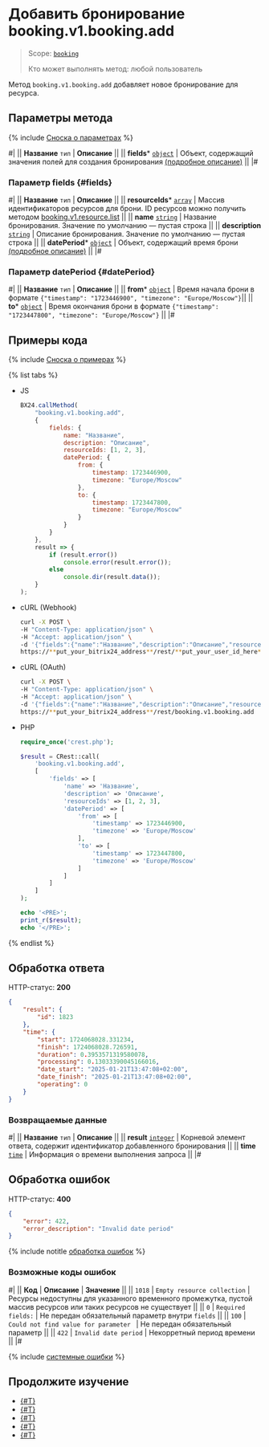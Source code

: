 # Добавить бронирование booking.v1.booking.add

> Scope: [`booking`](../../scopes/permissions.md)
>
> Кто может выполнять метод: любой пользователь

Метод `booking.v1.booking.add` добавляет новое бронирование для ресурса.

## Параметры метода

{% include [Сноска о параметрах](../../../_includes/required.md) %}

#|
|| **Название**
`тип` | **Описание** ||
|| **fields***
[`object`](../../data-types.md) | Объект, содержащий значения полей для создания бронирования [(подробное описание)](#fields) ||
|#

### Параметр fields {#fields}

#|
|| **Название**
`тип` | **Описание** ||
|| **resourceIds***
[`array`](../../data-types.md#array) | Массив идентификаторов ресурсов для брони. 
ID ресурсов можно получить методом [booking.v1.resource.list](../resource/booking-v1-resource-list.md) ||
|| **name**
[`string`](../../data-types.md) | Название бронирования. 
Значение по умолчанию — пустая строка ||
|| **description**
[`string`](../../data-types.md) | Описание бронирования. 
Значение по умолчанию — пустая строка ||
|| **datePeriod***
[`object`](../../data-types.md#object) | Объект, содержащий время брони [(подробное описание)](#datePeriod) ||
|#

### Параметр datePeriod {#datePeriod}

#|
|| **Название**
`тип` | **Описание** ||
|| **from***
[`object`](../../data-types.md#object) | Время начала брони в формате `{"timestamp": "1723446900", "timezone": "Europe/Moscow"}`||
|| **to***
[`object`](../../data-types.md#object) | Время окончания брони в формате `{"timestamp": "1723447800", "timezone": "Europe/Moscow"}` ||
|#

## Примеры кода

{% include [Сноска о примерах](../../../_includes/examples.md) %}

{% list tabs %}

- JS

    ```js
    BX24.callMethod(
        "booking.v1.booking.add",
        {
            fields: {
                name: "Название",
                description: "Описание",
                resourceIds: [1, 2, 3],
                datePeriod: {
                    from: {
                        timestamp: 1723446900,
                        timezone: "Europe/Moscow"
                    },
                    to: {
                        timestamp: 1723447800,
                        timezone: "Europe/Moscow"
                    }
                }
            }
        },
        result => {
            if (result.error())
                console.error(result.error());
            else
                console.dir(result.data());
        }
    );
    ```

- cURL (Webhook)

    ```bash
    curl -X POST \
    -H "Content-Type: application/json" \
    -H "Accept: application/json" \
    -d '{"fields":{"name":"Название","description":"Описание","resourceIds":[1,2,3],"datePeriod":{"from":{"timestamp":1723446900,"timezone":"Europe/Moscow"},"to":{"timestamp":1723447800,"timezone":"Europe/Moscow"}}}}' \
    https://**put_your_bitrix24_address**/rest/**put_your_user_id_here**/**put_your_webbhook_here**/booking.v1.booking.add
    ```

- cURL (OAuth)

    ```bash
    curl -X POST \
    -H "Content-Type: application/json" \
    -H "Accept: application/json" \
    -d '{"fields":{"name":"Название","description":"Описание","resourceIds":[1,2,3],"datePeriod":{"from":{"timestamp":1723446900,"timezone":"Europe/Moscow"},"to":{"timestamp":1723447800,"timezone":"Europe/Moscow"}}},"auth":"**put_access_token_here**"}' \
    https://**put_your_bitrix24_address**/rest/booking.v1.booking.add
    ```

- PHP

    ```php
    require_once('crest.php');

    $result = CRest::call(
        'booking.v1.booking.add',
        [
            'fields' => [
                'name' => 'Название',
                'description' => 'Описание',
                'resourceIds' => [1, 2, 3],
                'datePeriod' => [
                    'from' => [
                        'timestamp' => 1723446900,
                        'timezone' => 'Europe/Moscow'
                    ],
                    'to' => [
                        'timestamp' => 1723447800,
                        'timezone' => 'Europe/Moscow'
                    ]
                ]
            ]
        ]
    );

    echo '<PRE>';
    print_r($result);
    echo '</PRE>';
    ```

{% endlist %}

## Обработка ответа

HTTP-статус: **200**

```json
{
    "result": {
        "id": 1823
    },
    "time": {
        "start": 1724068028.331234,
        "finish": 1724068028.726591,
        "duration": 0.3953571319580078,
        "processing": 0.13033390045166016,
        "date_start": "2025-01-21T13:47:08+02:00",
        "date_finish": "2025-01-21T13:47:08+02:00",
        "operating": 0
    }
}
```

### Возвращаемые данные

#|
|| **Название**
`тип` | **Описание** ||
|| **result**
[`integer`](../../data-types.md) | Корневой элемент ответа, содержит идентификатор добавленного бронирования ||
|| **time**
[`time`](../../data-types.md#time) | Информация о времени выполнения запроса ||
|#

## Обработка ошибок

HTTP-статус: **400**

```json
{
    "error": 422,
    "error_description": "Invalid date period"
}
```

{% include notitle [обработка ошибок](../../../_includes/error-info.md) %}

### Возможные коды ошибок

#|
|| **Код** | **Описание** | **Значение** ||
|| `1018` | `Empty resource collection` | Ресурсы недоступны для указанного временного промежутка, пустой массив ресурсов или таких ресурсов не существует ||
|| `0` | `Required fields:` |  Не передан обязательный параметр внутри `fields`  ||
|| `100` | `Could not find value for parameter ` | Не передан обязательный параметр ||
|| `422` | `Invalid date period` | Некорретный период времени ||
|#

{% include [системные ошибки](../../../_includes/system-errors.md) %}

## Продолжите изучение

- [{#T}](./booking-v1-booking-createfromwaitlist.md)
- [{#T}](./booking-v1-booking-update.md)
- [{#T}](./booking-v1-booking-get.md)
- [{#T}](./booking-v1-booking-list.md)
- [{#T}](./booking-v1-booking-delete.md)